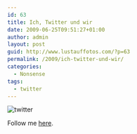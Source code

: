 ```yaml
---
id: 63
title: Ich, Twitter und wir
date: 2009-06-25T09:51:27+01:00
author: admin
layout: post
guid: http://www.lustauffotos.com/?p=63
permalink: /2009/ich-twitter-und-wir/
categories:
  - Nonsense
tags:
  - twitter
---
```

<img class="alignnone size-full wp-image-64" src="/files/2009/06/twitter.png" alt="twitter" width="420" height="419" srcset="/files/2009/06/twitter.png 525w, /files/2009/06/twitter-150x150.png 150w, /files/2009/06/twitter-300x299.png 300w" sizes="(max-width: 420px) 100vw, 420px" />

Follow me [here](http://twitter.com/tobitobes).